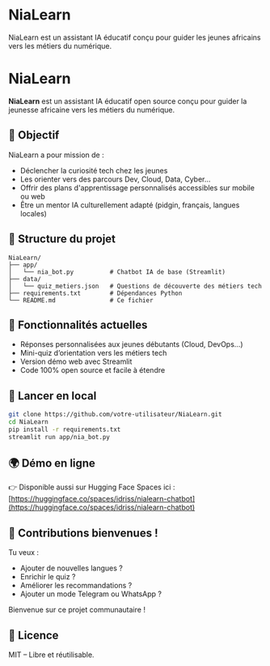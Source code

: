 # NiaLearn

NiaLearn est un assistant IA éducatif conçu pour guider les jeunes africains vers les métiers du numérique.
# NiaLearn

**NiaLearn** est un assistant IA éducatif open source conçu pour guider la jeunesse africaine vers les métiers du numérique.

## 🎯 Objectif

NiaLearn a pour mission de :
- Déclencher la curiosité tech chez les jeunes
- Les orienter vers des parcours Dev, Cloud, Data, Cyber…
- Offrir des plans d'apprentissage personnalisés accessibles sur mobile ou web
- Être un mentor IA culturellement adapté (pidgin, français, langues locales)

## 🧱 Structure du projet

```
NiaLearn/
├── app/
│   └── nia_bot.py          # Chatbot IA de base (Streamlit)
├── data/
│   └── quiz_metiers.json   # Questions de découverte des métiers tech
├── requirements.txt        # Dépendances Python
└── README.md               # Ce fichier
```

## 🧠 Fonctionnalités actuelles

- Réponses personnalisées aux jeunes débutants (Cloud, DevOps…)
- Mini-quiz d’orientation vers les métiers tech
- Version démo web avec Streamlit
- Code 100% open source et facile à étendre

## 🚀 Lancer en local

```bash
git clone https://github.com/votre-utilisateur/NiaLearn.git
cd NiaLearn
pip install -r requirements.txt
streamlit run app/nia_bot.py
```

## 🌍 Démo en ligne

👉 Disponible aussi sur Hugging Face Spaces ici : [https://huggingface.co/spaces/idriss/nialearn-chatbot](https://huggingface.co/spaces/idriss/nialearn-chatbot)

## 🤝 Contributions bienvenues !

Tu veux :
- Ajouter de nouvelles langues ?
- Enrichir le quiz ?
- Améliorer les recommandations ?
- Ajouter un mode Telegram ou WhatsApp ?

Bienvenue sur ce projet communautaire !

## 📄 Licence

MIT – Libre et réutilisable.
